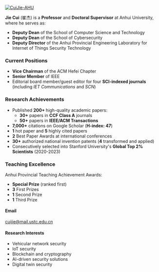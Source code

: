 [![CuiJie-AHU](https://img.shields.io/badge/CuiJie%20AHU-github-blue?logo=github)](https://github.com/CuiJie-AHU)

**Jie Cui** (崔杰) is a **Professor** and **Doctoral Supervisor** at Anhui University, where he serves as:
- **Deputy Dean** of the School of Computer Science and Technology
- **Deputy Dean** of the School of Cybersecurity
- **Deputy Director** of the Anhui Provincial Engineering Laboratory for Internet of Things Security Technology

### Current Positions
- **Vice Chairman** of the ACM Hefei Chapter
- **Senior Member** of IEEE
- Editorial board member/guest editor for four **SCI-indexed journals** (including *IET Communications* and *SCN*)

### Research Achievements
- Published **200+** high-quality academic papers:
  - **30+** papers in **CCF Class A** journals
  - **50+** papers in **IEEE/ACM Transactions**
- **7,000+** citations on Google Scholar (**H-index: 47**)
- **1** hot paper and **5** highly cited papers
- **2** Best Paper Awards at international conferences
- **30+** authorized national invention patents (**4** transformed and applied)
- Consecutively selected into Stanford University's **Global Top 2% Scientists** (2020-2023)

### Teaching Excellence
Anhui Provincial Teaching Achievement Awards:
- **Special Prize** (ranked first)
- **3** First Prizes
- **1** Second Prize
- **1** Third Prize

#### Email
cuijie@mail.ustc.edu.cn


#### Research Interests
- Vehicular network security 
- IoT security 
- Blockchain and cryptography 
- AI-driven security solutions 
- Digital twin security

